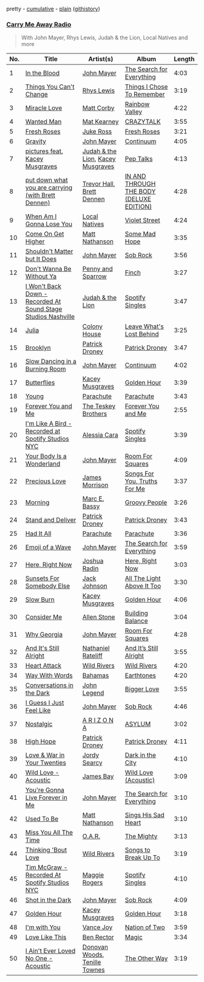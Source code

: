pretty - [cumulative](/playlists/cumulative/Carry%20Me%20Away%20Radio.md) - [plain](/playlists/plain/37i9dQZF1E8FdFKgRxUOJv) ([githistory](https://github.githistory.xyz/mackorone/spotify-playlist-archive/blob/main/playlists/plain/37i9dQZF1E8FdFKgRxUOJv))

### [Carry Me Away Radio](https://open.spotify.com/playlist/37i9dQZF1E8FdFKgRxUOJv)

> With John Mayer, Rhys Lewis, Judah & the Lion, Local Natives and more

| No. | Title | Artist(s) | Album | Length |
|---|---|---|---|---|
| 1 | [In the Blood](https://open.spotify.com/track/77Y57qRJBvkGCUw9qs0qMg) | [John Mayer](https://open.spotify.com/artist/0hEurMDQu99nJRq8pTxO14) | [The Search for Everything](https://open.spotify.com/album/0jZFu2tihRJ65iYAo0oOtP) | 4:03 |
| 2 | [Things You Can't Change](https://open.spotify.com/track/1PyBjO06OZIPO67tMLlpha) | [Rhys Lewis](https://open.spotify.com/artist/4T2k9bgIoC8bbqjqiEl9vZ) | [Things I Chose To Remember](https://open.spotify.com/album/13DpMn525oKHXLQSgq96TF) | 3:19 |
| 3 | [Miracle Love](https://open.spotify.com/track/3pjeJVSQXB2aaZOIEKNYvd) | [Matt Corby](https://open.spotify.com/artist/7CIW23FQUXPc1zebnO1TDG) | [Rainbow Valley](https://open.spotify.com/album/5k2ppB8SwrTTFyHUoqRzBW) | 4:22 |
| 4 | [Wanted Man](https://open.spotify.com/track/2dMkrhsWFVP2rHZmTEKkeh) | [Mat Kearney](https://open.spotify.com/artist/2NQEwAVHBNcI0tGMLlWwF1) | [CRAZYTALK](https://open.spotify.com/album/1VYbFOGfg6BE3rn1LTMTny) | 3:55 |
| 5 | [Fresh Roses](https://open.spotify.com/track/05RmevbSKDvHHKpYBoXYfR) | [Juke Ross](https://open.spotify.com/artist/3mDo5Nv0SWpslJe9HzA2xY) | [Fresh Roses](https://open.spotify.com/album/6DUbcDDJa547U0KvgjCthp) | 3:21 |
| 6 | [Gravity](https://open.spotify.com/track/3SktMqZmo3M9zbB7oKMIF7) | [John Mayer](https://open.spotify.com/artist/0hEurMDQu99nJRq8pTxO14) | [Continuum](https://open.spotify.com/album/1Xsprdt1q9rOzTic7b9zYM) | 4:05 |
| 7 | [pictures feat. Kacey Musgraves](https://open.spotify.com/track/1zZIVe9x0JhdhpuQjLTjIM) | [Judah & the Lion](https://open.spotify.com/artist/3wWtfT7S2uVJJ3hGZlOLkZ), [Kacey Musgraves](https://open.spotify.com/artist/70kkdajctXSbqSMJbQO424) | [Pep Talks](https://open.spotify.com/album/5CuJb813nzBM4FMfTNByH9) | 4:13 |
| 8 | [put down what you are carrying (with Brett Dennen)](https://open.spotify.com/track/0kgxYCZuYLlibZWnIvHrvL) | [Trevor Hall](https://open.spotify.com/artist/3RMHexittaAZkf8zukkZB8), [Brett Dennen](https://open.spotify.com/artist/0FC1LIeQXKib0jOwZqeIwT) | [IN AND THROUGH THE BODY (DELUXE EDITION)](https://open.spotify.com/album/4YaqdR0Zy71OliRIOtAC0m) | 4:28 |
| 9 | [When Am I Gonna Lose You](https://open.spotify.com/track/5wCVLW9qMtIY9IkBeyYnh6) | [Local Natives](https://open.spotify.com/artist/75dQReiBOHN37fQgWQrIAJ) | [Violet Street](https://open.spotify.com/album/0ORZb7kyr8aaP2LpL3mhuY) | 4:24 |
| 10 | [Come On Get Higher](https://open.spotify.com/track/38YgZVHPWOWsKrsCXz6JyP) | [Matt Nathanson](https://open.spotify.com/artist/4NGiEU3Pkd8ASRyQR30jcA) | [Some Mad Hope](https://open.spotify.com/album/45A2E1YR00sPSwxJw5d3qu) | 3:35 |
| 11 | [Shouldn't Matter but It Does](https://open.spotify.com/track/3MthJpM1IEYp2ulZe00LvP) | [John Mayer](https://open.spotify.com/artist/0hEurMDQu99nJRq8pTxO14) | [Sob Rock](https://open.spotify.com/album/2JmfwvRDitJlTUoLCkp61z) | 3:56 |
| 12 | [Don't Wanna Be Without Ya](https://open.spotify.com/track/0WSGIwIEqpfe3jGJ5fZsHr) | [Penny and Sparrow](https://open.spotify.com/artist/65o6y7GtoXzchyiJB3r9Ur) | [Finch](https://open.spotify.com/album/0ixOUcKraH7Y3tIV1MGoRo) | 3:27 |
| 13 | [I Won't Back Down - Recorded At Sound Stage Studios Nashville](https://open.spotify.com/track/3ObnRly5EABWIj0lzWFcBZ) | [Judah & the Lion](https://open.spotify.com/artist/3wWtfT7S2uVJJ3hGZlOLkZ) | [Spotify Singles](https://open.spotify.com/album/6i6VBbBMbTYfB9oso3IrSN) | 3:47 |
| 14 | [Julia](https://open.spotify.com/track/01OOLvNYxeSttThtUj8Mor) | [Colony House](https://open.spotify.com/artist/6R664N4cEza3eORSqKSgO4) | [Leave What's Lost Behind](https://open.spotify.com/album/7aYN3ImZcHkloKR4LGvHcV) | 3:25 |
| 15 | [Brooklyn](https://open.spotify.com/track/0gvGXQK14CIGLssQhruY8E) | [Patrick Droney](https://open.spotify.com/artist/78Rk1F0jGdipWWfrhyWwt3) | [Patrick Droney](https://open.spotify.com/album/3tdnCuYNUXbWjeTEfFFZ31) | 3:47 |
| 16 | [Slow Dancing in a Burning Room](https://open.spotify.com/track/2jdAk8ATWIL3dwT47XpRfu) | [John Mayer](https://open.spotify.com/artist/0hEurMDQu99nJRq8pTxO14) | [Continuum](https://open.spotify.com/album/1Xsprdt1q9rOzTic7b9zYM) | 4:02 |
| 17 | [Butterflies](https://open.spotify.com/track/30VHURM5NOfoZmqp2iKawS) | [Kacey Musgraves](https://open.spotify.com/artist/70kkdajctXSbqSMJbQO424) | [Golden Hour](https://open.spotify.com/album/7f6xPqyaolTiziKf5R5Z0c) | 3:39 |
| 18 | [Young](https://open.spotify.com/track/7cpEhtddPd70q9a48mRvgz) | [Parachute](https://open.spotify.com/artist/2PCUhxD40qlMqsKHjTZD2e) | [Parachute](https://open.spotify.com/album/6Fptz4SGDZNLDIlOyUc4Vz) | 3:43 |
| 19 | [Forever You and Me](https://open.spotify.com/track/4GUaG3df9nbrj77GKEB76j) | [The Teskey Brothers](https://open.spotify.com/artist/2nTjd2lNo1GVEfXM3bCnsh) | [Forever You and Me](https://open.spotify.com/album/1aUMtW3DvOoPetvGzgkuUW) | 2:55 |
| 20 | [I'm Like A Bird - Recorded at Spotify Studios NYC](https://open.spotify.com/track/2JtSnwYNKOphDrshYL8n4p) | [Alessia Cara](https://open.spotify.com/artist/2wUjUUtkb5lvLKcGKsKqsR) | [Spotify Singles](https://open.spotify.com/album/4e1KPKRbxwbrHnysHvve8j) | 3:39 |
| 21 | [Your Body Is a Wonderland](https://open.spotify.com/track/7vFv0yFGMJW3qVXbAd9BK9) | [John Mayer](https://open.spotify.com/artist/0hEurMDQu99nJRq8pTxO14) | [Room For Squares](https://open.spotify.com/album/3yHOaiXecTJVUdn7mApZ48) | 4:09 |
| 22 | [Precious Love](https://open.spotify.com/track/31SBMFpLi1x0KNlGenfnQ1) | [James Morrison](https://open.spotify.com/artist/3LpLGlgRS1IKPPwElnpW35) | [Songs For You, Truths For Me](https://open.spotify.com/album/0pAVneHUj7ApOZZPPZBVyN) | 3:37 |
| 23 | [Morning](https://open.spotify.com/track/54Yappwod1fELR5zb2gDBn) | [Marc E. Bassy](https://open.spotify.com/artist/3tQx1LPXbsYjE9VwN1Peaa) | [Groovy People](https://open.spotify.com/album/2a8IWtMGQl8oIA3lUtLDQw) | 3:26 |
| 24 | [Stand and Deliver](https://open.spotify.com/track/26UtMfMsdOlhADitgUuqCG) | [Patrick Droney](https://open.spotify.com/artist/78Rk1F0jGdipWWfrhyWwt3) | [Patrick Droney](https://open.spotify.com/album/3tdnCuYNUXbWjeTEfFFZ31) | 3:43 |
| 25 | [Had It All](https://open.spotify.com/track/1esE8j1nVyzEQ5rVhYXoJT) | [Parachute](https://open.spotify.com/artist/2PCUhxD40qlMqsKHjTZD2e) | [Parachute](https://open.spotify.com/album/6Fptz4SGDZNLDIlOyUc4Vz) | 3:36 |
| 26 | [Emoji of a Wave](https://open.spotify.com/track/5ddXMXmXZ2FN4iliTG20nO) | [John Mayer](https://open.spotify.com/artist/0hEurMDQu99nJRq8pTxO14) | [The Search for Everything](https://open.spotify.com/album/0jZFu2tihRJ65iYAo0oOtP) | 3:59 |
| 27 | [Here, Right Now](https://open.spotify.com/track/7mhGm8vI8hZnlY2iiMMHl9) | [Joshua Radin](https://open.spotify.com/artist/7omzannyG2lfDqP5xyZo34) | [Here, Right Now](https://open.spotify.com/album/69G8gjChnttXzf6oHy6nfP) | 3:03 |
| 28 | [Sunsets For Somebody Else](https://open.spotify.com/track/41Az1BCotlAUt7Ud8k6H2Y) | [Jack Johnson](https://open.spotify.com/artist/3GBPw9NK25X1Wt2OUvOwY3) | [All The Light Above It Too](https://open.spotify.com/album/1a15dDOiwz5ebSxk1ZeFB5) | 3:30 |
| 29 | [Slow Burn](https://open.spotify.com/track/6ET9kf9riLETWs9lePUEAI) | [Kacey Musgraves](https://open.spotify.com/artist/70kkdajctXSbqSMJbQO424) | [Golden Hour](https://open.spotify.com/album/7f6xPqyaolTiziKf5R5Z0c) | 4:06 |
| 30 | [Consider Me](https://open.spotify.com/track/6p0xVnT5K3UdxKqQ0Fgytw) | [Allen Stone](https://open.spotify.com/artist/536osqBGKzeozje8BfcGsa) | [Building Balance](https://open.spotify.com/album/1WLkkZZ8O5mqGBEa7mPiZD) | 3:04 |
| 31 | [Why Georgia](https://open.spotify.com/track/1c7UYTut2SBOPq64o2t0uN) | [John Mayer](https://open.spotify.com/artist/0hEurMDQu99nJRq8pTxO14) | [Room For Squares](https://open.spotify.com/album/3yHOaiXecTJVUdn7mApZ48) | 4:28 |
| 32 | [And It's Still Alright](https://open.spotify.com/track/2tRxHjEkdgGMv9kZbOyqOH) | [Nathaniel Rateliff](https://open.spotify.com/artist/4qKpLkR911SUlnd4HAtF79) | [And It’s Still Alright](https://open.spotify.com/album/2bWrnSJNyGevb1pr2VYEGW) | 3:55 |
| 33 | [Heart Attack](https://open.spotify.com/track/5e7H5e3BBsDJmygioSJMHF) | [Wild Rivers](https://open.spotify.com/artist/59sBwR0jPSTrbMtuTkRPN5) | [Wild Rivers](https://open.spotify.com/album/4Vl6dGwfxDHMP4tlFniNpK) | 4:20 |
| 34 | [Way With Words](https://open.spotify.com/track/6ioeN8jQ8Qc3tS8dhpoAVi) | [Bahamas](https://open.spotify.com/artist/4C50EbCS11M0VbGyH3OfLt) | [Earthtones](https://open.spotify.com/album/1K3XPBfAfPO7jJhqTq4xME) | 4:20 |
| 35 | [Conversations in the Dark](https://open.spotify.com/track/0QjQC8sGqxUkaJFBsJjtGm) | [John Legend](https://open.spotify.com/artist/5y2Xq6xcjJb2jVM54GHK3t) | [Bigger Love](https://open.spotify.com/album/7BRuKFs9BFuba9TlMs2ZLd) | 3:55 |
| 36 | [I Guess I Just Feel Like](https://open.spotify.com/track/4Im6GRj17qa7NW76OsJh1s) | [John Mayer](https://open.spotify.com/artist/0hEurMDQu99nJRq8pTxO14) | [Sob Rock](https://open.spotify.com/album/2JmfwvRDitJlTUoLCkp61z) | 4:46 |
| 37 | [Nostalgic](https://open.spotify.com/track/65SjaqhfKeFhmXprzlzyn4) | [A R I Z O N A](https://open.spotify.com/artist/7hOGhpa8RMSuDOWntGIAJt) | [ASYLUM](https://open.spotify.com/album/1qnAzDoa24ZYCZDzmP74sL) | 3:02 |
| 38 | [High Hope](https://open.spotify.com/track/51hx5VSyIkTzwRrs5DJjQ3) | [Patrick Droney](https://open.spotify.com/artist/78Rk1F0jGdipWWfrhyWwt3) | [Patrick Droney](https://open.spotify.com/album/3tdnCuYNUXbWjeTEfFFZ31) | 4:11 |
| 39 | [Love & War in Your Twenties](https://open.spotify.com/track/3FFpGDzfkwJGjfIqM6BNMC) | [Jordy Searcy](https://open.spotify.com/artist/0AV5z1x1RoOGeJWeJzziDz) | [Dark in the City](https://open.spotify.com/album/0L9K2iqQGwfEhY96aHDiUB) | 4:10 |
| 40 | [Wild Love - Acoustic](https://open.spotify.com/track/4zDQS1OCghoOKkjw6hf2qT) | [James Bay](https://open.spotify.com/artist/4EzkuveR9pLvDVFNx6foYD) | [Wild Love (Acoustic)](https://open.spotify.com/album/07NunjdVGPXs07aqNDiVVk) | 3:09 |
| 41 | [You're Gonna Live Forever in Me](https://open.spotify.com/track/51lPx6ZCSalL2kvSrDUyJc) | [John Mayer](https://open.spotify.com/artist/0hEurMDQu99nJRq8pTxO14) | [The Search for Everything](https://open.spotify.com/album/0jZFu2tihRJ65iYAo0oOtP) | 3:10 |
| 42 | [Used To Be](https://open.spotify.com/track/5BvP31Kxf5R5WIuwbcQDDT) | [Matt Nathanson](https://open.spotify.com/artist/4NGiEU3Pkd8ASRyQR30jcA) | [Sings His Sad Heart](https://open.spotify.com/album/5C1InRcO8s7H1sl2X3cljX) | 3:10 |
| 43 | [Miss You All The Time](https://open.spotify.com/track/7BsrEqUd6VSoaK2sUYSIY1) | [O.A.R.](https://open.spotify.com/artist/1Cq0LAHFfvUTBEtMPXUidI) | [The Mighty](https://open.spotify.com/album/6aaRaPwK2QDEIro5UcHMIO) | 3:13 |
| 44 | [Thinking 'Bout Love](https://open.spotify.com/track/3d3LHam2Lc5ADEyJxG3fXE) | [Wild Rivers](https://open.spotify.com/artist/59sBwR0jPSTrbMtuTkRPN5) | [Songs to Break Up To](https://open.spotify.com/album/7cbcg2z1LuCJ2rxAtBRxHt) | 3:19 |
| 45 | [Tim McGraw - Recorded At Spotify Studios NYC](https://open.spotify.com/track/5sn1BmEOPP1bu4cZq9OgoF) | [Maggie Rogers](https://open.spotify.com/artist/4NZvixzsSefsNiIqXn0NDe) | [Spotify Singles](https://open.spotify.com/album/5lLa32kU65Y7mhYLMiEcXn) | 4:10 |
| 46 | [Shot in the Dark](https://open.spotify.com/track/239yM7BAQ2CkNc61ogPGXo) | [John Mayer](https://open.spotify.com/artist/0hEurMDQu99nJRq8pTxO14) | [Sob Rock](https://open.spotify.com/album/2JmfwvRDitJlTUoLCkp61z) | 4:09 |
| 47 | [Golden Hour](https://open.spotify.com/track/0pMfPzdRiPAoSM9yWF4OcT) | [Kacey Musgraves](https://open.spotify.com/artist/70kkdajctXSbqSMJbQO424) | [Golden Hour](https://open.spotify.com/album/7f6xPqyaolTiziKf5R5Z0c) | 3:18 |
| 48 | [I'm with You](https://open.spotify.com/track/6Qwuw0eOeszVlewLpu24gR) | [Vance Joy](https://open.spotify.com/artist/10exVja0key0uqUkk6LJRT) | [Nation of Two](https://open.spotify.com/album/5f6Eu9QtujgGggq5qbbycV) | 3:59 |
| 49 | [Love Like This](https://open.spotify.com/track/06JmNnH3iXKENNRKifqu0v) | [Ben Rector](https://open.spotify.com/artist/4AapPt7H6bGH4i7chTulpI) | [Magic](https://open.spotify.com/album/1FmtmLnB1KrXjK0uWLkyhq) | 3:34 |
| 50 | [I Ain't Ever Loved No One - Acoustic](https://open.spotify.com/track/2z3HKlpENvfz1Am2MNF2pL) | [Donovan Woods](https://open.spotify.com/artist/4SOtk3HtPYKqxnVuxNBMti), [Tenille Townes](https://open.spotify.com/artist/3TyeX0lk4B7k56ukfzEE0z) | [The Other Way](https://open.spotify.com/album/1BjtuA4CufCsT4myvX3WpQ) | 3:19 |